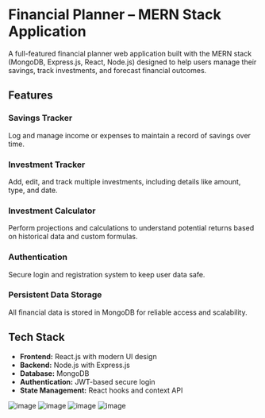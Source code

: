 # Financial Planner – MERN Stack Application

A full-featured financial planner web application built with the MERN stack (MongoDB, Express.js, React, Node.js) designed to help users manage their savings, track investments, and forecast financial outcomes.

## Features

### Savings Tracker
Log and manage income or expenses to maintain a record of savings over time.

### Investment Tracker
Add, edit, and track multiple investments, including details like amount, type, and date.

### Investment Calculator
Perform projections and calculations to understand potential returns based on historical data and custom formulas.

### Authentication
Secure login and registration system to keep user data safe.

### Persistent Data Storage
All financial data is stored in MongoDB for reliable access and scalability.

## Tech Stack

- **Frontend:** React.js with modern UI design  
- **Backend:** Node.js with Express.js  
- **Database:** MongoDB  
- **Authentication:** JWT-based secure login  
- **State Management:** React hooks and context API


![image](https://github.com/user-attachments/assets/0276b18f-259e-4dfc-8a79-80de84dc1005)
![image](https://github.com/user-attachments/assets/53c9c059-3526-4271-b219-262e97525e29)
![image](https://github.com/user-attachments/assets/d9f9b517-7adb-4939-85b4-3c5790ccc94c)
![image](https://github.com/user-attachments/assets/26b2de92-1342-46ef-9973-35920b0cd00f)
